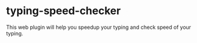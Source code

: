 # typing-speed-checker
This web plugin will help you speedup your typing and check speed of your typing.
